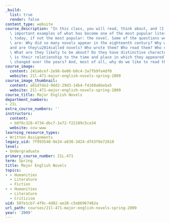 ```yaml
---
_build:
  list: true
  render: false
content_type: website
course_description: "In this class, you will read, think about, and (I hope) enjoy\
  \ important examples of what has become one of the most popular literary genres\
  \ today, if not the most popular: the novel. Some of the questions we will consider\
  \ are: Why did so many novels appear in the eighteenth century? Why were they\u2014\
  and are they\u2014called novels? Who wrote them? Who read them? Who narrates them?\
  \ What are they likely to be about? Do they have distinctive characteristics? What\
  \ is their relationship to the time and place in which they appeared? How have they\
  \ changed over the years? And, most of all, why do we like to read them so much?\n"
course_image:
  content: 241a6cef-2e98-6e06-b0c4-3a7fb9fe4df0
  website: 21l-471-major-english-novels-spring-2009
course_image_thumbnail:
  content: a61d7de2-9dd2-29d3-14b4-f4160a6beba5
  website: 21l-471-major-english-novels-spring-2009
course_title: Major English Novels
department_numbers:
- 21L
extra_course_numbers: ''
instructors:
  content:
  - b8f6c328-4734-dbc7-1e72-f22109c5ce34
  website: ocw-www
learning_resource_types:
- Written Assignments
legacy_uid: 7f993540-9e24-e830-3d24-df43f0e72610
level:
- Undergraduate
primary_course_number: 21L.471
term: Spring
title: Major English Novels
topics:
- - Humanities
  - Literature
  - Fiction
- - Humanities
  - Literature
  - Criticism
uid: 507e1cb7-4f9c-4d02-ae20-c5e86967482a
url_path: courses/21l-471-major-english-novels-spring-2009
year: '2009'
---
```


